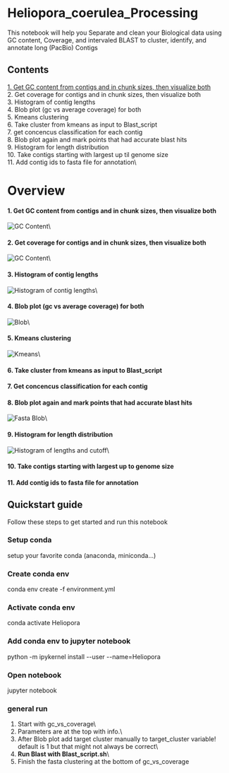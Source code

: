 # Heliopora_coerulea_Processing
This notebook will help you Separate and clean your Biological data using GC content, Coverage, and intervaled BLAST to cluster, identify, and annotate long (PacBio) Contigs


## Contents

[1. Get GC content from contigs and in chunk sizes, then visualize both](#1-get-gc-content-from-contigs-and-in-chunk-sizes-then-visualize-both)\
2. Get coverage for contigs and in chunk sizes, then visualize both\
3. Histogram of contig lengths\
4. Blob plot (gc vs average coverage) for both\
5. Kmeans clustering\
6. Take cluster from kmeans as input to Blast_script\
7. get concencus classification for each contig\
8. Blob plot again and mark points that had accurate blast hits\
9. Histogram for length distribution\
10. Take contigs starting with largest up til genome size\
11. Add contig ids to fasta file for annotation\

# Overview

#### 1. Get GC content from contigs and in chunk sizes, then visualize both
![GC Content](https://github.com/AlexanderFastner/Heliopora_coerulea_Processing/blob/main/images/GC_content_000032.png?raw=true)\
#### 2. Get coverage for contigs and in chunk sizes, then visualize both 
![GC Content](https://github.com/AlexanderFastner/Heliopora_coerulea_Processing/blob/main/images/Coverage_000032.png?raw=true)\
#### 3. Histogram of contig lengths
![Histogram of contig lengths](https://github.com/AlexanderFastner/Heliopora_coerulea_Processing/blob/main/images/Histogram_of_lengths.png?raw=true)\
#### 4. Blob plot (gc vs average coverage) for both
![Blob](https://github.com/AlexanderFastner/Heliopora_coerulea_Processing/blob/main/images/Blob.png?raw=true)\
#### 5. Kmeans clustering 
![Kmeans](https://github.com/AlexanderFastner/Heliopora_coerulea_Processing/blob/main/images/Kmeans_clustering.png?raw=true)\
#### 6. Take cluster from kmeans as input to Blast_script
#### 7. Get concencus classification for each contig
#### 8. Blob plot again and mark points that had accurate blast hits
![Fasta Blob](https://github.com/AlexanderFastner/Heliopora_coerulea_Processing/blob/main/images/Fasta_Blob.png?raw=true)\
#### 9. Histogram for length distribution
![Histogram of lengths and cutoff](https://github.com/AlexanderFastner/Heliopora_coerulea_Processing/blob/main/images/Histogram_of_lengths_of_subset.png?raw=true)\
#### 10. Take contigs starting with largest up to genome size
#### 11. Add contig ids to fasta file for annotation


## Quickstart guide
Follow these steps to get started and run this notebook

### Setup conda
setup your favorite conda (anaconda, miniconda...)

### Create conda env
conda env create -f environment.yml

### Activate conda env
conda activate Heliopora

### Add conda env to jupyter notebook
python -m ipykernel install --user --name=Heliopora

### Open notebook
jupyter notebook

### general run
1. Start with gc_vs_coverage\
2. Parameters are at the top with info.\
3. After Blob plot add target cluster manually to target_cluster variable! default is 1 but that might not always be correct\
4. <b> Run Blast with Blast_script.sh</b>\
5. Finish the fasta clustering at the bottom of gc_vs_coverage

